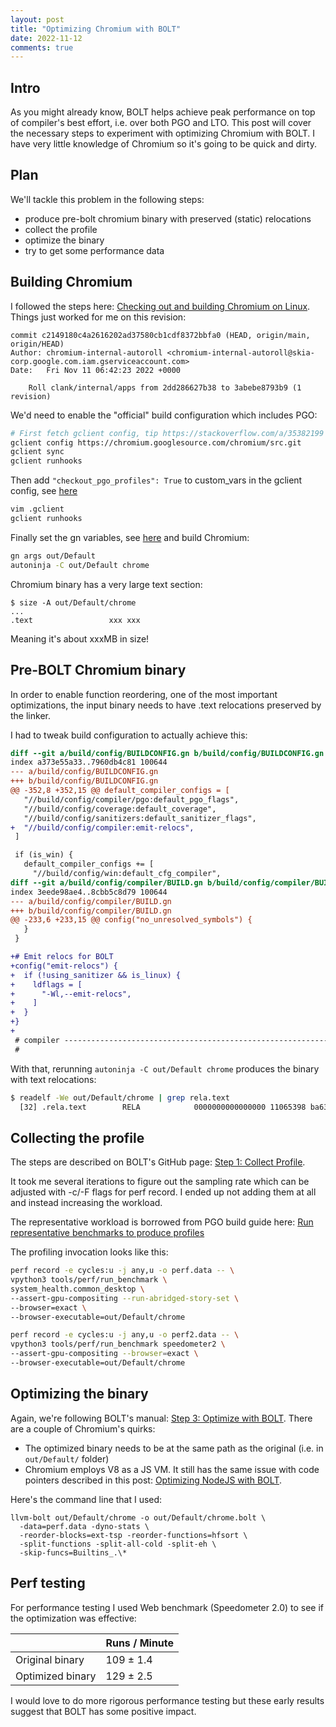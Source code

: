```yaml
---
layout: post
title: "Optimizing Chromium with BOLT"
date: 2022-11-12
comments: true
---
```

## Intro
As you might already know, BOLT helps achieve peak performance on top of compiler's best effort, i.e. over both PGO and LTO.
This post will cover the necessary steps to experiment with optimizing Chromium with BOLT. 
I have very little knowledge of Chromium so it's going to be quick and dirty.

## Plan
We'll tackle this problem in the following steps:
- produce pre-bolt chromium binary with preserved (static) relocations
- collect the profile
- optimize the binary
- try to get some performance data

## Building Chromium
I followed the steps here: [Checking out and building Chromium on Linux](https://chromium.googlesource.com/chromium/src/+/main/docs/linux/build_instructions.md).
Things just worked for me on this revision:
```
commit c2149180c4a2616202ad37580cb1cdf8372bbfa0 (HEAD, origin/main, origin/HEAD)
Author: chromium-internal-autoroll <chromium-internal-autoroll@skia-corp.google.com.iam.gserviceaccount.com>
Date:   Fri Nov 11 06:42:23 2022 +0000

    Roll clank/internal/apps from 2dd286627b38 to 3abebe8793b9 (1 revision)
```

We'd need to enable the "official" build configuration which includes PGO:

```bash
# First fetch gclient config, tip https://stackoverflow.com/a/35382199
gclient config https://chromium.googlesource.com/chromium/src.git
gclient sync
gclient runhooks
```

Then add `"checkout_pgo_profiles": True` to custom_vars in the gclient config, see [here](https://chromium.googlesource.com/chromium/src.git/+/refs/heads/main/docs/pgo.md#generating-pgo-profiles)
```bash
vim .gclient
gclient runhooks
```

Finally set the gn variables, see [here](https://chromium.googlesource.com/chromium/src/+/main/docs/linux/build_instructions.md#smaller-builds) and
build Chromium:
```bash
gn args out/Default
autoninja -C out/Default chrome
```

Chromium binary has a very large text section:
```
$ size -A out/Default/chrome
...
.text                 xxx xxx
```
Meaning it's about xxxMB in size!

## Pre-BOLT Chromium binary
In order to enable function reordering, one of the most important optimizations, the input binary needs to have .text relocations 
preserved by the linker.

I had to tweak build configuration to actually achieve this:
```diff
diff --git a/build/config/BUILDCONFIG.gn b/build/config/BUILDCONFIG.gn
index a373e55a33..7960db4c81 100644
--- a/build/config/BUILDCONFIG.gn
+++ b/build/config/BUILDCONFIG.gn
@@ -352,8 +352,15 @@ default_compiler_configs = [
   "//build/config/compiler/pgo:default_pgo_flags",
   "//build/config/coverage:default_coverage",
   "//build/config/sanitizers:default_sanitizer_flags",
+  "//build/config/compiler:emit-relocs",
 ]

 if (is_win) {
   default_compiler_configs += [
     "//build/config/win:default_cfg_compiler",
diff --git a/build/config/compiler/BUILD.gn b/build/config/compiler/BUILD.gn
index 3eede98ae4..8cbb5c8d79 100644
--- a/build/config/compiler/BUILD.gn
+++ b/build/config/compiler/BUILD.gn
@@ -233,6 +233,15 @@ config("no_unresolved_symbols") {
   }
 }

+# Emit relocs for BOLT
+config("emit-relocs") {
+  if (!using_sanitizer && is_linux) {
+    ldflags = [
+      "-Wl,--emit-relocs",
+    ]
+  }
+}
+
 # compiler ---------------------------------------------------------------------
 #
 ```
 
 With that, rerunning `autoninja -C out/Default chrome` produces the binary with text relocations:
 
```bash
$ readelf -We out/Default/chrome | grep rela.text
  [32] .rela.text        RELA            0000000000000000 11065398 ba63780 18   I 45  16  8
```
 
## Collecting the profile
The steps are described on BOLT's GitHub page: [Step 1: Collect Profile](https://github.com/llvm/llvm-project/tree/main/bolt#step-1-collect-profile).

It took me several iterations to figure out the sampling rate which can be adjusted with -c/-F flags for perf record.
I ended up not adding them at all and instead increasing the workload.

The representative workload is borrowed from PGO build guide here: [Run representative benchmarks to produce profiles](https://chromium.googlesource.com/chromium/src.git/+/refs/heads/main/docs/pgo.md#generating-pgo-profiles)

The profiling invocation looks like this:
```bash
perf record -e cycles:u -j any,u -o perf.data -- \
vpython3 tools/perf/run_benchmark \
system_health.common_desktop \
--assert-gpu-compositing --run-abridged-story-set \
--browser=exact \
--browser-executable=out/Default/chrome

perf record -e cycles:u -j any,u -o perf2.data -- \
vpython3 tools/perf/run_benchmark speedometer2 \
--assert-gpu-compositing --browser=exact \
--browser-executable=out/Default/chrome
```

## Optimizing the binary
Again, we're following BOLT's manual: [Step 3: Optimize with BOLT](https://github.com/llvm/llvm-project/tree/main/bolt#step-3-optimize-with-bolt).
There are a couple of Chromium's quirks:
- The optimized binary needs to be at the same path as the original (i.e. in `out/Default/` folder)
- Chromium employs V8 as a JS VM. It still has the same issue with code pointers described in this post: [Optimizing NodeJS with BOLT](https://aaupov.github.io/blog/2020/10/08/bolt-nodejs).

Here's the command line that I used:
```
llvm-bolt out/Default/chrome -o out/Default/chrome.bolt \
  -data=perf.data -dyno-stats \
  -reorder-blocks=ext-tsp -reorder-functions=hfsort \
  -split-functions -split-all-cold -split-eh \
  -skip-funcs=Builtins_.\*
```

## Perf testing
For performance testing I used Web benchmark (Speedometer 2.0) to see if the optimization was effective:


| | Runs / Minute |
|--|--|
| Original binary | 109 ± 1.4 |
| Optimized binary | 129 ± 2.5 |

I would love to do more rigorous performance testing but these early results suggest that BOLT has some positive impact.
